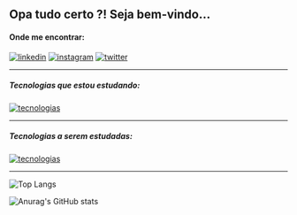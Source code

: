 
## Opa tudo certo ?! Seja bem-vindo...

#### Onde me encontrar:

[![linkedin](https://img.shields.io/badge/LinkedIn-0077B5?style=for-the-badge&logo=linkedin&logoColor=white)](https://www.linkedin.com/in/vitor-araujo-5a4910227/)
[![instagram](https://img.shields.io/badge/Instagram-E4405F?style=for-the-badge&logo=instagram&logoColor=white)](https://instagram.com/vitin.araujo)
[![twitter](https://img.shields.io/badge/Twitter-1DA1F2?style=for-the-badge&logo=x&logoColor=white)](https://x.com/BVitinh)

<hr>

##### Tecnologias que estou estudando:

[![tecnologias](https://skillicons.dev/icons?i=supabase,nodejs,js,react,python,html,css,figma&perline=3)](https://www.linkedin.com/in/vitor-araujo-5a4910227/)

<hr>

##### Tecnologias a serem estudadas:

[![tecnologias](https://skillicons.dev/icons?i=vue,typescript,laravel,php&perline=3)](https://www.linkedin.com/in/vitor-araujo-5a4910227/)

<hr>

![Top Langs](https://github-readme-stats.vercel.app/api/top-langs/?username=VitorAraujo63&layout=compact&theme=dark)

![Anurag's GitHub stats](https://github-readme-stats.vercel.app/api?username=VitorAraujo63&show_icons=true&theme=radical)



